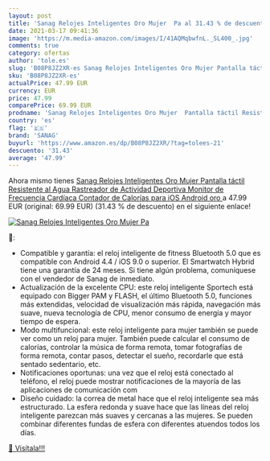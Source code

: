 ```yaml
---
layout: post
title: 'Sanag Relojes Inteligentes Oro Mujer  Pa al 31.43 % de descuento'
date: 2021-03-17 09:41:36
image: 'https://m.media-amazon.com/images/I/41AQMqbwfnL._SL400_.jpg'
comments: true
category: ofertas
author: 'tole.es'
slug: 'B08P8JZ2XR-es Sanag Relojes Inteligentes Oro Mujer Pantalla táctil...'
sku: 'B08P8JZ2XR-es'
actualPrice: 47.99 EUR
currency: EUR
price: 47.99
comparePrice: 69.99 EUR
prodname: 'Sanag Relojes Inteligentes Oro Mujer  Pantalla táctil Resistente al Agua  Rastreador de Actividad Deportiva  Monitor de Frecuencia Cardíaca Contador de Calorías  para iOS Android  oro '
country: 'es'
flag: '🇪🇸'
brand: 'SANAG'
buyurl: 'https://www.amazon.es/dp/B08P8JZ2XR/?tag=tolees-21'
descuento: '31.43'
average: '47.99'
---
```


Ahora mismo tienes [Sanag Relojes Inteligentes Oro Mujer  Pantalla táctil Resistente al Agua  Rastreador de Actividad Deportiva  Monitor de Frecuencia Cardíaca Contador de Calorías  para iOS Android  oro ](https://www.amazon.es/dp/B08P8JZ2XR/?tag=tolees-21) a 47.99 EUR (original: 69.99 EUR) (31.43 %  de descuento) en el siguiente enlace!

[![Sanag Relojes Inteligentes Oro Mujer  Pa](https://m.media-amazon.com/images/I/41AQMqbwfnL._SL400_.jpg)](https://www.amazon.es/dp/B08P8JZ2XR/?tag=tolees-21)

🔎:

- Compatible y garantía: el reloj inteligente de fitness Bluetooth 5.0 que es compatible con Android 4.4 / iOS 9.0 o superior. El Smartwatch Hybrid tiene una garantía de 24 meses. Si tiene algún problema, comuníquese con el vendedor de Sanag de inmediato.
- Actualización de la excelente CPU: este reloj inteligente Sportech está equipado con Bigger PAM y FLASH, el último Bluetooth 5.0, funciones más extendidas, velocidad de visualización más rápida, navegación más suave, nueva tecnología de CPU, menor consumo de energía y mayor tiempo de espera.
- Modo multifuncional: este reloj inteligente para mujer también se puede ver como un reloj para mujer. También puede calcular el consumo de calorías, controlar la música de forma remota, tomar fotografías de forma remota, contar pasos, detectar el sueño, recordarle que está sentado sedentario, etc.
- Notificaciones oportunas: una vez que el reloj está conectado al teléfono, el reloj puede mostrar notificaciones de la mayoría de las aplicaciones de comunicación com
- Diseño cuidado: la correa de metal hace que el reloj inteligente sea más estructurado. La esfera redonda y suave hace que las líneas del reloj inteligente parezcan más suaves y cercanas a las mujeres. Se pueden combinar diferentes fundas de esfera con diferentes atuendos todos los días.

[🛒 Visítala!!!](https://www.amazon.es/dp/B08P8JZ2XR/?tag=tolees-21)
